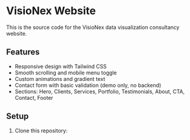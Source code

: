 # VisioNex Website

This is the source code for the VisioNex data visualization consultancy website.

## Features

- Responsive design with Tailwind CSS
- Smooth scrolling and mobile menu toggle
- Custom animations and gradient text
- Contact form with basic validation (demo only, no backend)
- Sections: Hero, Clients, Services, Portfolio, Testimonials, About, CTA, Contact, Footer

## Setup

1. Clone this repository:





